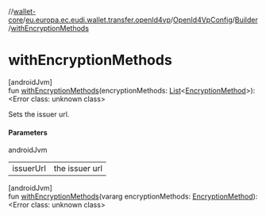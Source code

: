 //[wallet-core](../../../../index.md)/[eu.europa.ec.eudi.wallet.transfer.openId4vp](../../index.md)/[OpenId4VpConfig](../index.md)/[Builder](index.md)/[withEncryptionMethods](with-encryption-methods.md)

# withEncryptionMethods

[androidJvm]\
fun [withEncryptionMethods](with-encryption-methods.md)(encryptionMethods: [List](https://kotlinlang.org/api/latest/jvm/stdlib/kotlin-stdlib/kotlin.collections/-list/index.html)&lt;[EncryptionMethod](../../-encryption-method/index.md)&gt;): &lt;Error class: unknown class&gt;

Sets the issuer url.

#### Parameters

androidJvm

| | |
|---|---|
| issuerUrl | the issuer url |

[androidJvm]\
fun [withEncryptionMethods](with-encryption-methods.md)(vararg encryptionMethods: [EncryptionMethod](../../-encryption-method/index.md)): &lt;Error class: unknown class&gt;
